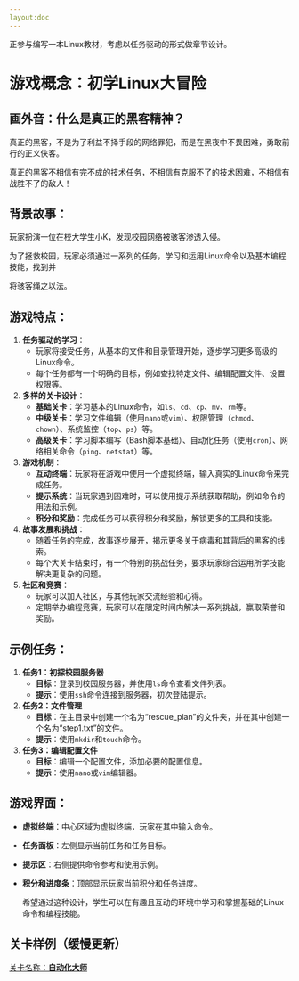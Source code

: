 ```yaml
---
layout:doc
---
```


   正参与编写一本Linux教材，考虑以任务驱动的形式做章节设计。

# 游戏概念：**初学Linux大冒险**

## 画外音：什么是真正的黑客精神？

   真正的黑客，不是为了利益不择手段的网络罪犯，而是在黑夜中不畏困难，勇敢前行的正义侠客。

   真正的黑客不相信有完不成的技术任务，不相信有克服不了的技术困难，不相信有战胜不了的敌人！

## 背景故事：

   玩家扮演一位在校大学生小K，发现校园网络被骇客渗透入侵。

   为了拯救校园，玩家必须通过一系列的任务，学习和运用Linux命令以及基本编程技能，找到并

将骇客绳之以法。

## 游戏特点：

1. **任务驱动的学习**：
   - 玩家将接受任务，从基本的文件和目录管理开始，逐步学习更多高级的Linux命令。
   - 每个任务都有一个明确的目标，例如查找特定文件、编辑配置文件、设置权限等。
2. **多样的关卡设计**：
   - **基础关卡**：学习基本的Linux命令，如`ls`、`cd`、`cp`、`mv`、`rm`等。
   - **中级关卡**：学习文件编辑（使用`nano`或`vim`）、权限管理（`chmod`、`chown`）、系统监控（`top`、`ps`）等。
   - **高级关卡**：学习脚本编写（Bash脚本基础）、自动化任务（使用`cron`）、网络相关命令（`ping`、`netstat`）等。
3. **游戏机制**：
   - **互动终端**：玩家将在游戏中使用一个虚拟终端，输入真实的Linux命令来完成任务。
   - **提示系统**：当玩家遇到困难时，可以使用提示系统获取帮助，例如命令的用法和示例。
   - **积分和奖励**：完成任务可以获得积分和奖励，解锁更多的工具和技能。
4. **故事发展和挑战**：
   - 随着任务的完成，故事逐步展开，揭示更多关于病毒和其背后的黑客的线索。
   - 每个大关卡结束时，有一个特别的挑战任务，要求玩家综合运用所学技能解决更复杂的问题。
5. **社区和竞赛**：
   - 玩家可以加入社区，与其他玩家交流经验和心得。
   - 定期举办编程竞赛，玩家可以在限定时间内解决一系列挑战，赢取荣誉和奖励。

## 示例任务：

1. **任务1：初探校园服务器**
   - **目标**：登录到校园服务器，并使用`ls`命令查看文件列表。
   - **提示**：使用`ssh`命令连接到服务器，初次登陆提示。
2. **任务2：文件管理**
   - **目标**：在主目录中创建一个名为“rescue_plan”的文件夹，并在其中创建一个名为“step1.txt”的文件。
   - **提示**：使用`mkdir`和`touch`命令。
3. **任务3：编辑配置文件**
   - **目标**：编辑一个配置文件，添加必要的配置信息。
   - **提示**：使用`nano`或`vim`编辑器。

## 游戏界面：

- **虚拟终端**：中心区域为虚拟终端，玩家在其中输入命令。

- **任务面板**：左侧显示当前任务和任务目标。

- **提示区**：右侧提供命令参考和使用示例。

- **积分和进度条**：顶部显示玩家当前积分和任务进度。

	希望通过这种设计，学生可以在有趣且互动的环境中学习和掌握基础的Linux命令和编程技能。

## 关卡样例（缓慢更新）

[关卡名称：**自动化大师**](Crontab)
